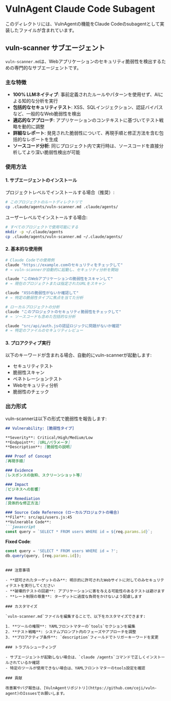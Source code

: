 # VulnAgent Claude Code Subagent

このディレクトリには、VulnAgentの機能をClaude Codeのsubagentとして実装したファイルが含まれています。

## vuln-scanner サブエージェント

`vuln-scanner.md`は、Webアプリケーションのセキュリティ脆弱性を検出するための専門的なサブエージェントです。

### 主な特徴

- **100% LLMネイティブ**: 事前定義されたルールやパターンを使用せず、AIによる知的な分析を実行
- **包括的なセキュリティテスト**: XSS、SQLインジェクション、認証バイパスなど、一般的なWeb脆弱性を検出
- **適応的なアプローチ**: アプリケーションのコンテキストに基づいてテスト戦略を動的に調整
- **詳細なレポート**: 発見された脆弱性について、再現手順と修正方法を含む包括的なレポートを生成
- **ソースコード分析**: 同じプロジェクト内で実行時は、ソースコードを直接分析してより深い脆弱性検出が可能

### 使用方法

#### 1. サブエージェントのインストール

プロジェクトレベルでインストールする場合（推奨）:
```bash
# このプロジェクトのルートディレクトリで
cp .claude/agents/vuln-scanner.md .claude/agents/
```

ユーザーレベルでインストールする場合:
```bash
# すべてのプロジェクトで使用可能にする
mkdir -p ~/.claude/agents
cp .claude/agents/vuln-scanner.md ~/.claude/agents/
```

#### 2. 基本的な使用例

```bash
# Claude Codeでの使用例
claude "https://example.comのセキュリティをチェックして"
# → vuln-scannerが自動的に起動し、セキュリティ分析を開始

claude "このWebアプリケーションの脆弱性をスキャンして"
# → 現在のプロジェクトまたは指定されたURLをスキャン

claude "XSSの脆弱性がないか確認して"
# → 特定の脆弱性タイプに焦点を当てた分析

# ローカルプロジェクトの分析
claude "このプロジェクトのセキュリティ脆弱性をチェックして"
# → ソースコードも含めた包括的な分析

claude "src/api/auth.jsの認証ロジックに問題がないか確認"
# → 特定のファイルのセキュリティレビュー
```

#### 3. プロアクティブ実行

以下のキーワードが含まれる場合、自動的にvuln-scannerが起動します:
- セキュリティテスト
- 脆弱性スキャン
- ペネトレーションテスト
- Webセキュリティ分析
- 脆弱性のチェック

### 出力形式

vuln-scannerは以下の形式で脆弱性を報告します:

```markdown
## Vulnerability: [脆弱性タイプ]

**Severity**: Critical/High/Medium/Low
**Endpoint**: [URL/パラメータ]
**Description**: [脆弱性の説明]

### Proof of Concept
[再現手順]

### Evidence
[レスポンスの抜粋、スクリーンショット等]

### Impact
[ビジネスへの影響]

### Remediation
[具体的な修正方法]

### Source Code Reference (ローカルプロジェクトの場合)
**File**: src/api/users.js:45
**Vulnerable Code**: 
```javascript
const query = `SELECT * FROM users WHERE id = ${req.params.id}`;
```
**Fixed Code**:
```javascript
const query = 'SELECT * FROM users WHERE id = ?';
db.query(query, [req.params.id]);
```
```

### 注意事項

- **認可されたターゲットのみ**: 明示的に許可されたWebサイトに対してのみセキュリティテストを実行してください
- **破壊的テストの回避**: アプリケーションに害を与える可能性のあるテストは避けます
- **レート制限の尊重**: ターゲットに過度な負荷をかけないよう配慮します

### カスタマイズ

`vuln-scanner.md`ファイルを編集することで、以下をカスタマイズできます:

1. **ツールの権限**: YAMLフロントマターの`tools`セクションを編集
2. **テスト戦略**: システムプロンプト内のフェーズやアプローチを調整
3. **プロアクティブ条件**: `description`フィールドでトリガーキーワードを変更

### トラブルシューティング

- サブエージェントが起動しない場合は、`claude /agents`コマンドで正しくインストールされているか確認
- 特定のツールが使用できない場合は、YAMLフロントマターのtools設定を確認

### 貢献

改善案やバグ報告は、[VulnAgentリポジトリ](https://github.com/coji/vuln-agent)のIssuesでお願いします。
